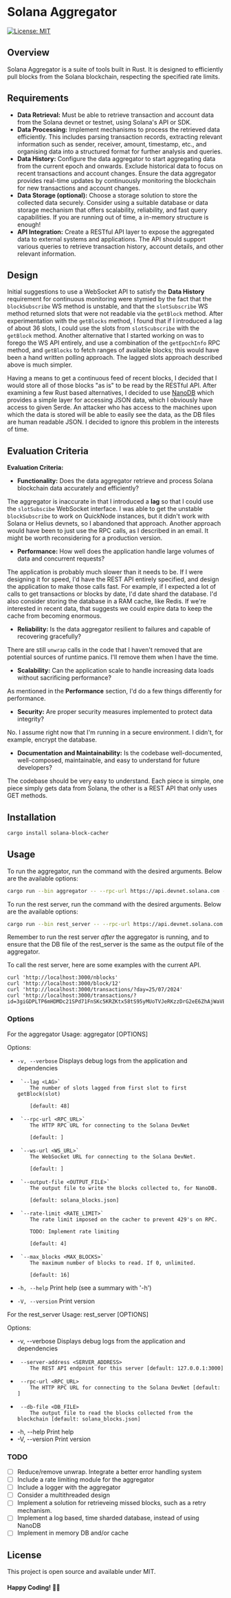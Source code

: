 # Solana Aggregator
[![License: MIT](https://img.shields.io/badge/License-MIT-yellow.svg)](https://opensource.org/licenses/MIT)

## Overview
Solana Aggregator is a suite of tools built in Rust. It is designed to efficiently pull blocks from the Solana blockchain, respecting the specified rate limits. 

## Requirements
- **Data Retrieval:** Must be able to retrieve transaction and account data from the Solana devnet or testnet, using Solana's API or SDK.
- **Data Processing:** Implement mechanisms to process the retrieved data efficiently. This includes parsing transaction records, extracting relevant information such as sender, receiver, amount, timestamp, etc., and organising data into a structured format for further analysis and queries.
- **Data History:** Configure the data aggregator to start aggregating data from the current epoch and onwards. Exclude historical data to focus on recent transactions and account changes. Ensure the data aggregator provides real-time updates by continuously monitoring the blockchain for new transactions and account changes.
- **Data Storage (optional):** Choose a storage solution to store the collected data securely. Consider using a suitable database or data storage mechanism that offers scalability, reliability, and fast query capabilities. If you are running out of time, a in-memory structure is enough!
- **API Integration:** Create a RESTful API layer to expose the aggregated data to external systems and applications. The API should support various queries to retrieve transaction history, account details, and other relevant information.

## Design
Initial suggestions to use a WebSocket API to satisfy the **Data History** requirement for continuous monitoring were stymied by the fact that the `blockSubscribe` WS method 
is unstable, and that the `slotSubscribe` WS method returned slots that were not readable
via the `getBlock` method. After experimentation with the `getBlocks` method, I found that if I introduced a lag of about 36 slots, I could use the slots from `slotScubscribe` with the `getBlock` method. Another alternative that I started working on was to forego the WS API entirely, and use a combination of the `getEpochInfo` RPC method, and `getBlocks` to fetch ranges of available blocks; this would have been a hand written polling approach. The lagged slots approach described above is much simpler.

Having a means to get a continuous feed of recent blocks, I decided that I would store all of those blocks "as is" to be read by the RESTful API. After examining  a few Rust based alternatives, I decided to use [NanoDB](https://crates.io/crates/nanodb) which provides a simple layer for accessing JSON data, which I obviously have access to given Serde. An attacker who has access to the machines upon which the data is stored will be able to easily see the data, as the DB files are human readable JSON. I decided to ignore this problem in the interests of time.

## Evaluation Criteria
**Evaluation Criteria:**

- **Functionality:** Does the data aggregator retrieve and process Solana blockchain data accurately and efficiently?

The aggregator is inaccurate in that I introduced a **lag** so that I could use the `slotSubscibe` WebSocket interface. I was able to get the unstable `blockSubscribe` to work on QuickNode instances, but it didn't work with Solana or Helius devnets, so I abandoned that approach. Another approach would have been to just use the RPC calls, as I described in an email. It might be worth reconsidering for a production version.

- **Performance:** How well does the application handle large volumes of data and concurrent requests?

The application is probably much slower than it needs to be. If I were designing it for speed, I'd have the REST API entirely specified, and design the application to make those calls fast. For example, if I expected a lot of calls to get transactions or blocks by date, I'd date shard the database. I'd also consider storing the database in a RAM cache, like Redis. If we're interested in recent data, that suggests we could expire data to keep the cache from becoming enormous.

- **Reliability:** Is the data aggregator resilient to failures and capable of recovering gracefully?

There are still `unwrap` calls in the code that I haven't removed that are potential sources of runtime panics. I'll remove them when I have the time.

- **Scalability:** Can the application scale to handle increasing data loads without sacrificing performance?

As mentioned in the **Performance** section, I'd do a few things differently for performance.

- **Security:** Are proper security measures implemented to protect data integrity?

No. I assume right now that I'm running in a secure environment. I didn't, for example, encrypt the database. 

- **Documentation and Maintainability:** Is the codebase well-documented, well-composed, maintainable, and easy to understand for future developers?

The codebase should be very easy to understand. Each piece is simple, one piece simply gets data from Solana, the other is a REST API that only uses GET methods.

## Installation

```bash
cargo install solana-block-cacher
```

## Usage
To run the aggregator, run the command with the desired arguments. Below are the available options:
```bash
cargo run --bin aggregator -- --rpc-url https://api.devnet.solana.com --ws-url wss://api.devnet.solana.com
```

To run the rest server, run the command with the desired arguments. Below are the available options:
```bash
cargo run --bin rest_server -- --rpc-url https://api.devnet.solana.com
```

Remember to run the rest server *after* the aggregator is running, and to ensure that the DB file of the rest_server is the same as the output file of the aggregator.

To call the rest server, here are some examples with the current API.

```
curl 'http://localhost:3000/nblocks'
curl 'http://localhost:3000/block/12'
curl 'http://localhost:3000/transactions/?day=25/07/2024'
curl 'http://localhost:3000/transactions/?id=3giGDPLTP6mHDMDc21SPd71FnSKc5KRZKtx58tS95yMUoTVJeRKzzDrG2eE6ZhAjWaVEan7TjnYurntPVq53kkjR'
```

### Options

For the aggregator
Usage: aggregator [OPTIONS]

Options:
-  `-v, --verbose`
          Displays debug logs from the application and dependencies

-      `--lag <LAG>`
          The number of slots lagged from first slot to first getBlock(slot)
                    
          [default: 48]

-      `--rpc-url <RPC_URL>`
          The HTTP RPC URL for connecting to the Solana DevNet
          
          [default: ]

-      `--ws-url <WS_URL>`
          The WebSocket URL for connecting to the Solana DevNet.
          
          [default: ]

-      `--output-file <OUTPUT_FILE>`
          The output file to write the blocks collected to, for NanoDB.
          
          [default: solana_blocks.json]

-      `--rate-limit <RATE_LIMIT>`
          The rate limit imposed on the cacher to prevent 429's on RPC.
          
          TODO: Implement rate limiting
          
          [default: 4]
-      `--max_blocks <MAX_BLOCKS>`
          The maximum number of blocks to read. If 0, unlimited.
    
          [default: 16]

-  `-h, --help`
          Print help (see a summary with '-h')

-  `-V, --version`
          Print version

For the rest_server
Usage: rest_server [OPTIONS]

Options:
-  -v, --verbose
          Displays debug logs from the application and dependencies
-      --server-address <SERVER_ADDRESS>
          The REST API endpoint for this server [default: 127.0.0.1:3000]
-      --rpc-url <RPC_URL>
          The HTTP RPC URL for connecting to the Solana DevNet [default: ]
-      --db-file <DB_FILE>
          The output file to read the blocks collected from the blockchain [default: solana_blocks.json]
-  -h, --help
          Print help
-  -V, --version
          Print version

### TODO
- [ ] Reduce/remove unwrap. Integrate a better error handling system
- [ ] Include a rate limiting module for the aggregator
- [ ] Include a logger with the aggregator
- [ ] Consider a multithreaded design
- [ ] Implement a solution for retrieveing missed blocks, such as a retry mechanism.
- [ ] Implement a log based, time sharded database, instead of using NanoDB
- [ ] Implement in memory DB and/or cache

## License
This project is open source and available under MIT.

#### Happy Coding! 🚀🦀


